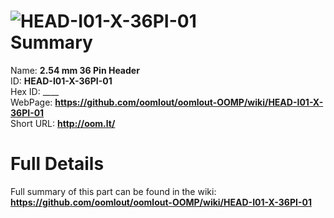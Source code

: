 
![HEAD-I01-X-36PI-01](https://github.com/oomlout/oomlout-OOMP/blob/master/parts/HEAD-I01-X-36PI-01/HEAD-I01-X-36PI-01_420.jpg)   
Summary
=================
  
Name: __2.54 mm 36 Pin Header__    
ID: __HEAD-I01-X-36PI-01__   
Hex ID: ____   
WebPage: __https://github.com/oomlout/oomlout-OOMP/wiki/HEAD-I01-X-36PI-01__   
Short URL: __http://oom.lt/__   

Full Details
==========================
Full summary of this part can be found in the wiki:   
__https://github.com/oomlout/oomlout-OOMP/wiki/HEAD-I01-X-36PI-01__    

